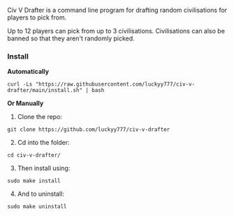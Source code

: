 Civ V Drafter is a command line program for drafting random civilisations for players to pick from.

Up to 12 players can pick from up to 3 civilisations. Civilisations can also be banned so that they aren't randomly picked.

<h3>Install</h3>

**Automatically**

`curl -Ls "https://raw.githubusercontent.com/luckyy777/civ-v-drafter/main/install.sh" | bash`

**Or Manually**

1. Clone the repo:

`git clone https://github.com/luckyy777/civ-v-drafter`

2. Cd into the folder:

`cd civ-v-drafter/`

3. Then install using:

`sudo make install`

4. And to uninstall:

`sudo make uninstall`
